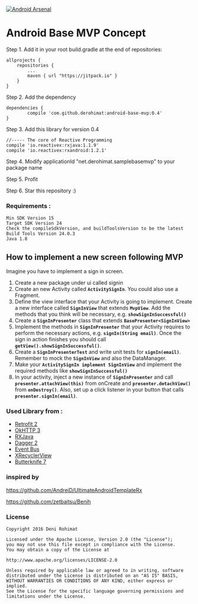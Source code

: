 [![Android Arsenal](https://img.shields.io/badge/Android%20Arsenal-Android%20Base%20MVP%20Concept-blue.svg?style=flat)](https://android-arsenal.com/details/1/4213)

# Android Base MVP Concept

Step 1. Add it in your root build.gradle at the end of repositories:

	allprojects {
		repositories {
			...
			maven { url "https://jitpack.io" }
		}
	}

Step 2. Add the dependency

	dependencies {
	        compile 'com.github.derohimat:android-base-mvp:0.4'
	}

Step 3. Add this library for version 0.4

	//----- The core of Reactive Programming
    compile 'io.reactivex:rxjava:1.1.9'
    compile 'io.reactivex:rxandroid:1.2.1'

Step 4. Modify applicationId "net.derohimat.samplebasemvp" to your package name

Step 5. Profit

Step 6. Star this repository :)

### Requirements :
	Min SDK Version 15
	Target SDK Version 24
	Check the compileSdkVersion, and buildToolsVersion to be the latest
	Build Tools Version 24.0.3
	Java 1.8
	
## How to implement a new screen following MVP

Imagine you have to implement a sign in screen.

1. Create a new package under ui called signin
2. Create an new Activity called **```ActivitySignIn```**. You could also use a Fragment.
3. Define the view interface that your Activity is going to implement. Create a new interface called **```SignInView```** that extends **```MvpView```**. Add the methods that you think will be necessary, e.g. **```showSignInSuccessful()```**
4. Create a **```SignInPresenter```** class that extends **```BasePresenter<SignInView>```**
5. Implement the methods in **```SignInPresenter```** that your Activity requires to perform the necessary actions, e.g. **```signIn(String email)```**. Once the sign in action finishes you should call **```getView().showSignInSuccessful()```**.
6. Create a **```SignInPresenterTest```** and write unit tests for **```signIn(email)```**. Remember to mock the **```SignInView```** and also the DataManager.
7. Make your **```ActivitySignIn implement SignInView```** and implement the required methods like **```showSignInSuccessful()```**
8. In your activity, inject a new instance of **```SignInPresenter```** and call **```presenter.attachView(this)```** from onCreate and **```presenter.detachView()```** from **```onDestroy()```**. Also, set up a click listener in your button that calls **```presenter.signIn(email)```**.



### Used Library from :
  - [Retrofit 2](http://square.github.io/retrofit/)
  - [OkHTTP 3](http://square.github.io/okhttp/)
  - [RXJava](https://github.com/ReactiveX/RxJava)
  - [Dagger 2](http://google.github.io/dagger/)
  - [Event Bus](https://github.com/greenrobot/EventBus)
  - [XRecyclerView](https://github.com/jianghejie/XRecyclerView)
  - [Butterknife 7](https://github.com/JakeWharton/butterknife)


### inspired by

https://github.com/AndreiD/UltimateAndroidTemplateRx

https://github.com/zetbaitsu/Benih


### License
    Copyright 2016 Deni Rohimat
    
    Licensed under the Apache License, Version 2.0 (the "License");
    you may not use this file except in compliance with the License.
    You may obtain a copy of the License at

    http://www.apache.org/licenses/LICENSE-2.0
    
    Unless required by applicable law or agreed to in writing, software
    distributed under the License is distributed on an "AS IS" BASIS,
    WITHOUT WARRANTIES OR CONDITIONS OF ANY KIND, either express or implied.
    See the License for the specific language governing permissions and
    limitations under the License.
